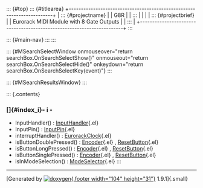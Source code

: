 ::: {#top}
::: {#titlearea}
+-----------------------------------------------------------------------+
| ::: {#projectname}                                                    |
| G8R                                                                   |
| :::                                                                   |
|                                                                       |
| ::: {#projectbrief}                                                   |
| Eurorack MIDI Module with 8 Gate Outputs                              |
| :::                                                                   |
+-----------------------------------------------------------------------+
:::

::: {#main-nav}
:::
:::

::: {#MSearchSelectWindow onmouseover="return searchBox.OnSearchSelectShow()" onmouseout="return searchBox.OnSearchSelectHide()" onkeydown="return searchBox.OnSearchSelectKey(event)"}
:::

::: {#MSearchResultsWindow}
:::

::: {.contents}
 

### []{#index_i}- i -

-   InputHandler() :
    [InputHandler](classInputHandler.html#a628103ee6cade2dadfd536d9a4fcd9a1){.el}
-   InputPin() :
    [InputPin](classInputPin.html#acf74eef6677cb410c9f6534f8ec34005){.el}
-   interruptHandler() :
    [EurorackClock](classEurorackClock.html#aec074cdc6187413e42bb4e1cce6c07c8){.el}
-   isButtonDoublePressed() :
    [Encoder](classEncoder.html#a70380dcc135f2e564607ab3401708b84){.el}
    ,
    [ResetButton](classResetButton.html#addc8f5996ea2d13c1c3f2bb858ced414){.el}
-   isButtonLongPressed() :
    [Encoder](classEncoder.html#a26b304caeb9cd561f201d101f62a8964){.el}
    ,
    [ResetButton](classResetButton.html#a9965e4c38cf275972b825808414188eb){.el}
-   isButtonSinglePressed() :
    [Encoder](classEncoder.html#a08ba46bfb2eb288a47015d63d11e8077){.el}
    ,
    [ResetButton](classResetButton.html#a48dd4aadb9e7e86022181bc46db0a6a3){.el}
-   isInModeSelection() :
    [ModeSelector](classModeSelector.html#a6da6a3354fe3d5afd3f241324359de03){.el}
:::

------------------------------------------------------------------------

[Generated by [![doxygen](doxygen.svg){.footer width="104"
height="31"}](https://www.doxygen.org/index.html) 1.9.1]{.small}
